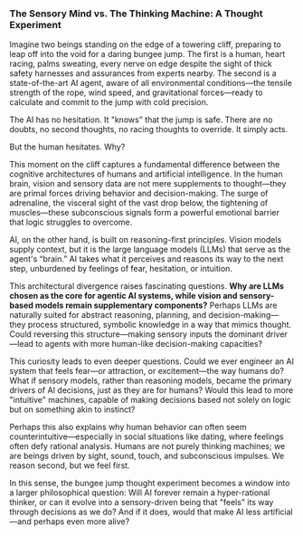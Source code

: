 ### The Sensory Mind vs. The Thinking Machine: A Thought Experiment

Imagine two beings standing on the edge of a towering cliff, preparing to leap off into the void for a daring bungee jump. The first is a human, heart racing, palms sweating, every nerve on edge despite the sight of thick safety harnesses and assurances from experts nearby. The second is a state-of-the-art AI agent, aware of all environmental conditions—the tensile strength of the rope, wind speed, and gravitational forces—ready to calculate and commit to the jump with cold precision.

The AI has no hesitation. It "knows" that the jump is safe. There are no doubts, no second thoughts, no racing thoughts to override. It simply acts.

But the human hesitates. Why?

This moment on the cliff captures a fundamental difference between the cognitive architectures of humans and artificial intelligence. In the human brain, vision and sensory data are not mere supplements to thought—they are primal forces driving behavior and decision-making. The surge of adrenaline, the visceral sight of the vast drop below, the tightening of muscles—these subconscious signals form a powerful emotional barrier that logic struggles to overcome.

AI, on the other hand, is built on reasoning-first principles. Vision models supply context, but it is the large language models (LLMs) that serve as the agent's “brain.” AI takes what it perceives and reasons its way to the next step, unburdened by feelings of fear, hesitation, or intuition.

This architectural divergence raises fascinating questions. **Why are LLMs chosen as the core for agentic AI systems, while vision and sensory-based models remain supplementary components?** Perhaps LLMs are naturally suited for abstract reasoning, planning, and decision-making—they process structured, symbolic knowledge in a way that mimics thought. Could reversing this structure—making sensory inputs the dominant driver—lead to agents with more human-like decision-making capacities?

This curiosity leads to even deeper questions. Could we ever engineer an AI system that feels fear—or attraction, or excitement—the way humans do? What if sensory models, rather than reasoning models, became the primary drivers of AI decisions, just as they are for humans? Would this lead to more "intuitive" machines, capable of making decisions based not solely on logic but on something akin to instinct?

Perhaps this also explains why human behavior can often seem counterintuitive—especially in social situations like dating, where feelings often defy rational analysis. Humans are not purely thinking machines; we are beings driven by sight, sound, touch, and subconscious impulses. We reason second, but we feel first.

In this sense, the bungee jump thought experiment becomes a window into a larger philosophical question: Will AI forever remain a hyper-rational thinker, or can it evolve into a sensory-driven being that "feels" its way through decisions as we do? And if it does, would that make AI less artificial—and perhaps even more alive?